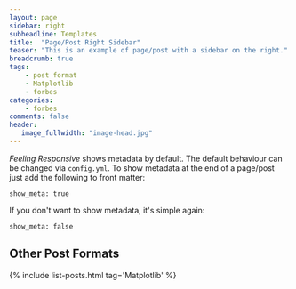 ```yaml
---
layout: page
sidebar: right
subheadline: Templates
title:  "Page/Post Right Sidebar"
teaser: "This is an example of page/post with a sidebar on the right."
breadcrumb: true
tags:
    - post format
    - Matplotlib
    - forbes
categories:
    - forbes
comments: false
header:
   image_fullwidth: "image-head.jpg"
---
```

*Feeling Responsive* shows metadata by default. The default behaviour can be changed via `config.yml`. To show metadata at the end of a page/post just add the following to front matter:
<!--more-->

~~~
show_meta: true
~~~

If you don't want to show metadata, it's simple again:

~~~
show_meta: false
~~~


## Other Post Formats
<!-- {: .t60 } -->
{% include list-posts.html tag='Matplotlib' %}
